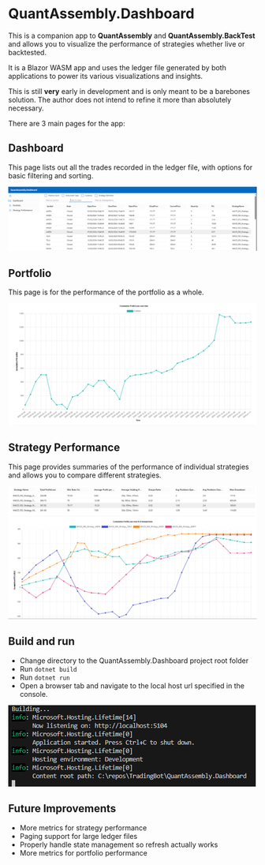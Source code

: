# QuantAssembly.Dashboard

This is a companion app to **QuantAssembly** and **QuantAssembly.BackTest** and allows you to visualize the performance of strategies whether live or backtested. 

It is a Blazor WASM app and uses the ledger file generated by both applications to power its various visualizations and insights.

This is still **very** early in development and is only meant to be a barebones solution. The author does not intend to refine it more than absolutely necessary.

There are 3 main pages for the app:

## Dashboard

This page lists out all the trades recorded in the ledger file, with options for basic filtering and sorting.

![Dashboard Screenshot](../Assets/DashboardPage.png)

## Portfolio

This page is for the performance of the portfolio as a whole. 

![Portfolio page Screenshot](../Assets/PortfolioPage.png)

## Strategy Performance

This page provides summaries of the performance of individual strategies and allows you to compare different strategies.

![Strategy Performance Page Screenshot](../Assets/StrategyPerformancePage.png)

## Build and run
- Change directory to the QuantAssembly.Dashboard project root folder
- Run `dotnet build`
- Run `dotnet run`
- Open a browser tab and navigate to the local host url specified in the console.

![Dashboard Run Screenshot](../Assets/DashboardRunConsole.png)


## Future Improvements
- More metrics for strategy performance
- Paging support for large ledger files
- Properly handle state management so refresh actually works
- More metrics for portfolio performance

